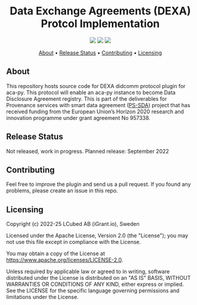 <h1 align="center">
    Data Exchange Agreements (DEXA) Protcol Implementation
</h1>

<p align="center">
    <a href="/../../commits/" title="Last Commit"><img src="https://img.shields.io/github/last-commit/decentralised-dataexchange/dexa-protocol?style=flat"></a>
    <a href="/../../issues" title="Open Issues"><img src="https://img.shields.io/github/issues/decentralised-dataexchange/dexa-protocol?style=flat"></a>
    <a href="./LICENSE" title="License"><img src="https://img.shields.io/badge/License-Apache%202.0-green.svg?style=flat"></a>
</p>

<p align="center">
  <a href="#about">About</a> •
  <a href="#release-status">Release Status</a> •
  <a href="#contributing">Contributing</a> •
  <a href="#licensing">Licensing</a>
</p>

## About

This repository hosts source code for DEXA didcomm protocol plugin for aca-py. This protocol will enable an aca-py instance to become Data Disclosure Agreement registry. This is part of the deliverables for Provenance services with smart data agreement ([PS-SDA](https://ontochain.ngi.eu/content/ps-sda)) project that has received funding from the European Union’s Horizon 2020 research and innovation programme under grant agreement No 957338. 
## Release Status

Not released, work in progress. Planned release: September 2022
## Contributing

Feel free to improve the plugin and send us a pull request. If you found any problems, please create an issue in this repo.

## Licensing
Copyright (c) 2022-25 LCubed AB (iGrant.io), Sweden

Licensed under the Apache License, Version 2.0 (the "License"); you may not use this file except in compliance with the License.

You may obtain a copy of the License at https://www.apache.org/licenses/LICENSE-2.0.

Unless required by applicable law or agreed to in writing, software distributed under the License is distributed on an "AS IS" BASIS, WITHOUT WARRANTIES OR CONDITIONS OF ANY KIND, either express or implied. See the LICENSE for the specific language governing permissions and limitations under the License.
